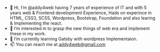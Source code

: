 - 👋 Hi, I’m @addy4web having 7 years of experience of IT and with 5 years web & Frontend development Experience, Hads on experince in HTML, CSS3, SCSS, Wordpress, Bootstrap, Foundation and also learing & Implementing the react.
- 👀 I’m interested in to grasp the new things of web era and implement these in my work.
- 🌱 I’m currently learning Gatsby with wordpress Implementaion.
- 📫 You can reach me at addy4web@gmail.com

<!---
addy4web/addy4web is a ✨ special ✨ repository because its `README.md` (this file) appears on your GitHub profile.
You can click the Preview link to take a look at your changes.
--->
